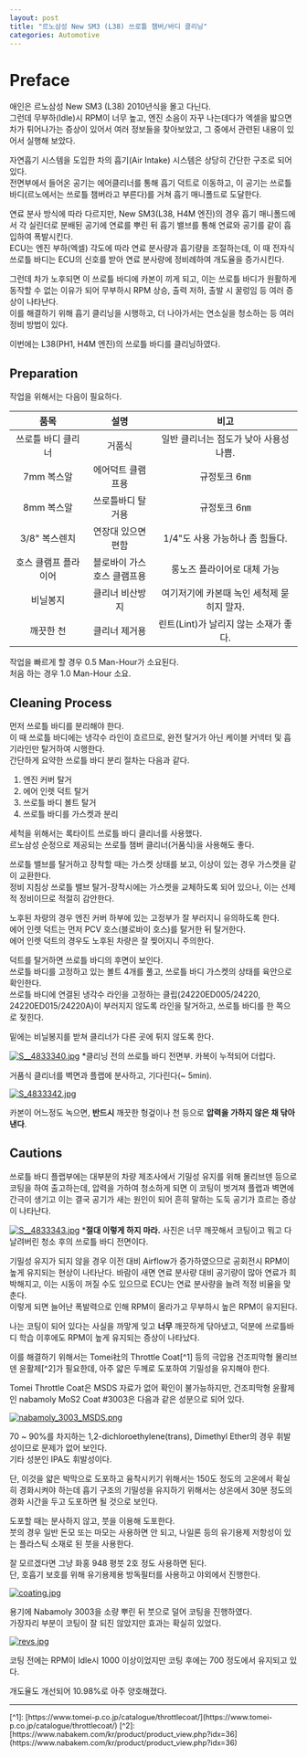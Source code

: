 ```yaml
---
layout: post
title: "르노삼성 New SM3 (L38) 쓰로틀 챔버/바디 클리닝"
categories: Automotive
---
```


# Preface
애인은 르노삼성 New SM3 (L38) 2010년식을 몰고 다닌다.  
그런데 무부하(Idle)시 RPM이 너무 높고, 엔진 소음이 자꾸 나는데다가 엑셀을 밟으면 차가 튀어나가는 증상이 있어서 여러 정보들을 찾아보았고, 그 중에서 관련된 내용이 있어서 실행해 보았다.  

자연흡기 시스템을 도입한 차의 흡기(Air Intake) 시스템은 상당히 간단한 구조로 되어 있다.  
전면부에서 들어온 공기는 에어클리너를 통해 흡기 덕트로 이동하고, 이 공기는 쓰로틀 바디(르노에서는 쓰로틀 챔버라고 부른다)를 거쳐 흡기 매니폴드로 도달한다.  
<!--excerpt-->

연료 분사 방식에 따라 다르지만, New SM3(L38, H4M 엔진)의 경우 흡기 매니폴드에서 각 실린더로 분배된 공기에 연료를 뿌린 뒤 흡기 밸브를 통해 연료와 공기를 같이 흡입하여 폭발시킨다.  
ECU는 엔진 부하(엑셀) 각도에 따라 연료 분사량과 흡기량을 조절하는데, 이 때 전자식 쓰로틀 바디는 ECU의 신호를 받아 연료 분사량에 정비례하여 개도율을 증가시킨다.  

그런데 차가 노후되면 이 쓰로틀 바디에 카본이 끼게 되고, 이는 쓰로틀 바디가 원활하게 동작할 수 없는 이유가 되어 무부하시 RPM 상승, 출력 저하, 출발 시 꿀렁임 등 여러 증상이 나타난다.  
이를 해결하기 위해 흡기 클리닝을 시행하고, 더 나아가서는 연소실을 청소하는 등 여러 정비 방법이 있다.  

이번에는 L38(PH1, H4M 엔진)의 쓰로틀 바디를 클리닝하였다.

## Preparation

작업을 위해서는 다음이 필요하다.

| 품목 | 설명 | 비고 |
| :--: | :--: | :--: |
| 쓰로틀 바디 클리너 | 거품식 | 일반 클리너는 점도가 낮아 사용성 나쁨. |
| 7mm 복스알 | 에어덕트 클램프용 | 규정토크 6㎚ |
| 8mm 복스알 | 쓰로틀바디 탈거용 | 규정토크 6㎚ |
| 3/8" 복스렌치 | 연장대 있으면 편함 | 1/4"도 사용 가능하나 좀 힘들다. |
| 호스 클램프 플라이어 | 블로바이 가스<br />호스 클램프용 | 롱노즈 플라이어로 대체 가능 | 
| 비닐봉지 | 클리너 비산방지 | 여기저기에 카본때 녹인 세척제 묻히지 말자. |
| 깨끗한 천 | 클리너 제거용 | 린트(Lint)가 날리지 않는 소재가 좋다. |

작업을 빠르게 할 경우 0.5 Man-Hour가 소요된다.  
처음 하는 경우 1.0 Man-Hour 소요.

## Cleaning Process

먼저 쓰로틀 바디를 분리해야 한다.  
이 때 쓰로틀 바디에는 냉각수 라인이 흐르므로, 완전 탈거가 아닌 케이블 커넥터 및 흡기라인만 탈거하여 시행한다.  
간단하게 요약한 쓰로틀 바디 분리 절차는 다음과 같다.  

1. 엔진 커버 탈거
2. 에어 인렛 덕트 탈거
3. 쓰로틀 바디 볼트 탈거
4. 쓰로틀 바디를 가스켓과 분리

세척을 위해서는 록타이트 쓰로틀 바디 클리너를 사용했다.  
르노삼성 순정으로 제공되는 쓰로틀 챔버 클리너(거품식)을 사용해도 좋다.  

쓰로틀 밸브를 탈거하고 장착할 때는 가스켓 상태를 보고, 이상이 있는 경우 가스켓을 같이 교환한다.  
정비 지침상 쓰로틀 밸브 탈거-장착시에는 가스켓을 교체하도록 되어 있으나, 이는 선제적 정비이므로 적절히 감안한다.  

노후된 차량의 경우 엔진 커버 하부에 있는 고정부가 잘 부러지니 유의하도록 한다.  
에어 인렛 덕트는 먼저 PCV 호스(블로바이 호스)를 탈거한 뒤 탈거한다.  
에어 인렛 덕트의 경우도 노후된 차량은 잘 찢어지니 주의한다.  

덕트를 탈거하면 쓰로틀 바디의 후면이 보인다.  
쓰로틀 바디를 고정하고 있는 볼트 4개를 풀고, 쓰로틀 바디 가스켓의 상태를 육안으로 확인한다.  
쓰로틀 바디에 연결된 냉각수 라인을 고정하는 클립(24220ED005/24220, 24220ED015/24220A)이 부러지지 않도록 라인을 탈거하고, 쓰로틀 바디를 한 쪽으로 젖힌다.  

밑에는 비닐봉지를 받쳐 클리너가 다른 곳에 튀지 않도록 한다.  

[![S__4833340.jpg](/assets/img/2023-02-15/S__4833340.jpg)](/assets/img/2023-02-15/S__4833340.jpg)
*클리닝 전의 쓰로틀 바디 전면부. 카복이 누적되어 더럽다.

거품식 클리너를 벽면과 플랩에 분사하고, 기다린다(~ 5min).

[![S_4833342.jpg](/assets/img/2023-02-15/S__4833342.jpg)](/assets/img/2023-02-15/S__4833342.jpg)

카본이 어느정도 녹으면, **반드시** 깨끗한 헝겊이나 천 등으로 **압력을 가하지 않은 채 닦아낸다**.  

## Cautions

쓰로틀 바디 플랩부에는 대부분의 차량 제조사에서 기밀성 유지를 위해 몰리브덴 등으로 코팅을 하여 출고하는데, 압력을 가하여 청소하게 되면 이 코팅이 벗겨져 플랩과 벽면에 간극이 생기고 이는 결국 공기가 새는 원인이 되어 흔히 말하는 도둑 공기가 흐르는 증상이 나타난다.  

[![S__4833343.jpg](/assets/img/2023-02-15/S__4833343.jpg)](/assets/img/2023-02-15/S__4833343.jpg)
***절대 이렇게 하지 마라.** 사진은 너무 깨끗해서 코팅이고 뭐고 다 날려버린 청소 후의 쓰로틀 바디 전면이다.

기밀성 유지가 되지 않을 경우 이전 대비 Airflow가 증가하였으므로 공회전시 RPM이 높게 유지되는 현상이 나타난다. 
바람이 새면 연료 분사량 대비 공기량이 많아 연료가 희박해지고, 이는 시동이 꺼질 수도 있으므로 ECU는 연료 분사량을 늘려 적정 비율을 맞춘다.  
이렇게 되면 늘어난 폭발력으로 인해 RPM이 올라가고 무부하시 높은 RPM이 유지된다.

나는 코팅이 되어 있다는 사실을 까맣게 잊고 **너무** 깨끗하게 닦아냈고, 덕분에 쓰로틀바디 학습 이후에도 RPM이 높게 유지되는 증상이 나타났다.  

이를 해결하기 위해서는 Tomei社의 Throttle Coat[^1] 등의 극압용 건조피막형 몰리브덴 윤활제[^2]가 필요한데, 아주 얇은 두께로 도포하여 기밀성을 유지해야 한다.  

Tomei Throttle Coat은 MSDS 자료가 없어 확인이 불가능하지만, 건조피막형 윤활제인 nabamoly MoS2 Coat #3003은 다음과 같은 성분으로 되어 있다.

[![nabamoly_3003_MSDS.png](/assets/img/2023-02-15/nabamoly_3003_MSDS.png)](/assets/img/2023-02-15/nabamoly_3003_MSDS.png)

70 ~ 90%를 차지하는 1,2-dichloroethylene(trans), Dimethyl Ether의 경우 휘발성이므로 문제가 없어 보인다.  
기타 성분인 IPA도 휘발성이다.  

단, 이것을 얇은 박막으로 도포하고 융착시키기 위해서는 150도 정도의 고온에서 확실히 경화시켜야 하는데 흡기 구조의 기밀성을 유지하기 위해서는 상온에서 30분 정도의 경화 시간을 두고 도포하면 될 것으로 보인다.

도포할 때는 분사하지 않고, 붓을 이용해 도포한다.  
붓의 경우 일반 돈모 또는 마모는 사용하면 안 되고, 나일론 등의 유기용제 저항성이 있는 플라스틱 소재로 된 붓을 사용한다.  

잘 모르겠다면 그냥 화홍 948 평붓 2호 정도 사용하면 된다.  
단, 호흡기 보호를 위해 유기용제용 방독필터를 사용하고 야외에서 진행한다.  

[![coating.jpg](/assets/img/2023-02-15/coating.jpg)](/assets/img/2023-02-15/coating.jpg)

용기에 Nabamoly 3003을 소량 뿌린 뒤 붓으로 덜어 코팅을 진행하였다.  
가장자리 부분이 코팅이 잘 되진 않았지만 효과는 확실히 있었다.  

[![revs.jpg](/assets/img/2023-02-15/revs.jpg)](/assets/img/2023-02-15/revs.jpg)

코팅 전에는 RPM이 Idle시 1000 이상이었지만 코팅 후에는 700 정도에서 유지되고 있다.

개도율도 개선되어 10.98%로 아주 양호해졌다.

<style>
.footnotes {
    font-size: 0.8rem;
}
</style>

---
<div class="footnotes" markdown="1">
[^1]: [https://www.tomei-p.co.jp/catalogue/throttlecoat/](https://www.tomei-p.co.jp/catalogue/throttlecoat/)  
[^2]: [https://www.nabakem.com/kr/product/product_view.php?idx=36](https://www.nabakem.com/kr/product/product_view.php?idx=36)  
</div>
